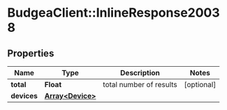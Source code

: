 # BudgeaClient::InlineResponse20038

## Properties
Name | Type | Description | Notes
------------ | ------------- | ------------- | -------------
**total** | **Float** | total number of results | [optional] 
**devices** | [**Array&lt;Device&gt;**](Device.md) |  | 


